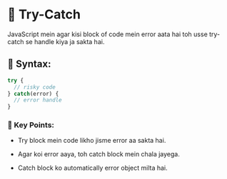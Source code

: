 # 🔹 Try-Catch

JavaScript mein agar kisi block of code mein error aata hai toh usse try-catch se handle kiya ja sakta hai.

## 🔸 Syntax:
```js
try {
  // risky code
} catch(error) {
  // error handle
}
```
### 🔸 Key Points:
- Try block mein code likho jisme error aa sakta hai.

- Agar koi error aaya, toh catch block mein chala jayega.

- Catch block ko automatically error object milta hai.